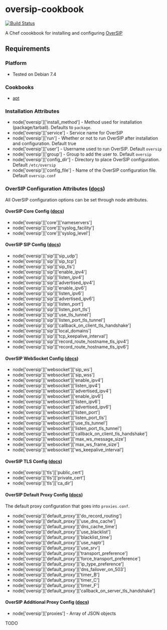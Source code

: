 oversip-cookbook
================

[![Build Status](https://travis-ci.org/wtcross/oversip-cookbook.svg?branch=master)](https://travis-ci.org/wtcross/oversip-cookbook)

A Chef coookbook for installing and configuring [OverSIP](https://github.com/versatica/OverSIP)

## Requirements

### Platform

+ Tested on Debian 7.4

### Cookbooks
+ [apt](https://github.com/opscode-cookbooks/apt)

### Installation Attributes

+ node['oversip']['install_method'] - Method used for installation (package/tarball). Defaults to `package`.
+ node['oversip']['service'] - Service name for OverSIP
+ node['oversip']['run'] - Whether or not to run OverSIP after installation and configuration. Default true
+ node['oversip']['user'] - Username used to run OverSIP. Default `oversip`
+ node['oversip']['group'] - Group to add the user to. Default `oversip`
+ node['oversip']['config_dir'] - Directory to place OverSIP configuration. Default `/etc/oversip`
+ node['oversip']['config_file'] - Name of the OverSIP configuration file. Default `oversip.conf`

### OverSIP Configuration Attributes ([docs](http://oversip.net/documentation/))

All OverSIP configuration options can be set through node attributes.

#### OverSIP Core Config ([docs](http://www.oversip.net/documentation/1.4.x/configuration/oversip_conf/#section_core))
+ node['oversip']['core']['nameservers']
+ node['oversip']['core']['syslog_facility']
+ node['oversip']['core']['syslog_level']


#### OverSIP SIP Config ([docs](http://www.oversip.net/documentation/1.4.x/configuration/oversip_conf/#section_sip))
+ node['oversip']['sip']['sip_udp']
+ node['oversip']['sip']['sip_tcp']
+ node['oversip']['sip']['sip_tls']
+ node['oversip']['sip']['enable_ipv4']
+ node['oversip']['sip']['listen_ipv4']
+ node['oversip']['sip']['advertised_ipv4']
+ node['oversip']['sip']['enable_ipv6']
+ node['oversip']['sip']['listen_ipv6']
+ node['oversip']['sip']['advertised_ipv6']
+ node['oversip']['sip']['listen_port']
+ node['oversip']['sip']['listen_port_tls']
+ node['oversip']['sip']['use_tls_tunnel']
+ node['oversip']['sip']['listen_port_tls_tunnel']
+ node['oversip']['sip']['callback_on_client_tls_handshake']
+ node['oversip']['sip']['local_domains']
+ node['oversip']['sip']['tcp_keepalive_interval']
+ node['oversip']['sip']['record_route_hostname_tls_ipv4']
+ node['oversip']['sip']['record_route_hostname_tls_ipv6']


#### OverSIP WebSocket Config ([docs](http://www.oversip.net/documentation/1.4.x/configuration/oversip_conf/#section_websocket))
+ node['oversip']['websocket']['sip_ws']
+ node['oversip']['websocket']['sip_wss']
+ node['oversip']['websocket']['enable_ipv4']
+ node['oversip']['websocket']['listen_ipv4']
+ node['oversip']['websocket']['advertised_ipv4']
+ node['oversip']['websocket']['enable_ipv6']
+ node['oversip']['websocket']['listen_ipv6']
+ node['oversip']['websocket']['advertised_ipv6']
+ node['oversip']['websocket']['listen_port']
+ node['oversip']['websocket']['listen_port_tls']
+ node['oversip']['websocket']['use_tls_tunnel']
+ node['oversip']['websocket']['listen_port_tls_tunnel']
+ node['oversip']['websocket']['callback_on_client_tls_handshake']
+ node['oversip']['websocket']['max_ws_message_size']
+ node['oversip']['websocket']['max_ws_frame_size']
+ node['oversip']['websocket']['ws_keepalive_interval']


#### OverSIP TLS Config ([docs](http://www.oversip.net/documentation/1.4.x/configuration/oversip_conf/#section_tls))
+ node['oversip']['tls']['public_cert']
+ node['oversip']['tls']['private_cert']
+ node['oversip']['tls']['ca_dir']


#### OverSIP Default Proxy Config ([docs](http://www.oversip.net/documentation/1.4.x/configuration/proxies_conf/))
The default proxy configuration that goes into `proxies.conf`.

+ node['oversip']['default_proxy']['do_record_routing']
+ node['oversip']['default_proxy']['use_dns_cache']
+ node['oversip']['default_proxy']['dns_cache_time']
+ node['oversip']['default_proxy']['use_blacklist']
+ node['oversip']['default_proxy']['blacklist_time']
+ node['oversip']['default_proxy']['use_naptr']
+ node['oversip']['default_proxy']['use_srv']
+ node['oversip']['default_proxy']['transport_preference']
+ node['oversip']['default_proxy']['force_transport_preference']
+ node['oversip']['default_proxy']['ip_type_preference']
+ node['oversip']['default_proxy']['dns_failover_on_503']
+ node['oversip']['default_proxy']['timer_B']
+ node['oversip']['default_proxy']['timer_C']
+ node['oversip']['default_proxy']['timer_F']
+ node['oversip']['default_proxy']['callback_on_server_tls_handshake']


#### OverSIP Additional Proxy Config ([docs](http://www.oversip.net/documentation/1.4.x/configuration/proxies_conf/))

+ node['oversip']['proxies'] - Array of JSON objects

TODO
